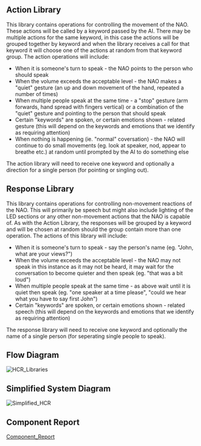 ## Action Library

This library contains operations for controlling the movement of the NAO. These actions will be called by a keyword passed by the AI. There may be multiple actions for the same keyword, in this case the actions will be grouped together by keyword and when the library receives a call for that keyword it will choose one of the actions at random from that keyword group.
The action operations will include:
* When it is someone's turn to speak - the NAO points to the person who should speak
* When the volume exceeds the acceptable level - the NAO makes a "quiet" gesture (an up and down movement of the hand, repeated a number of times)
* When multiple people speak at the same time - a "stop" gesture (arm forwards, hand spread with fingers vertical) or a combination of the "quiet" gesture and pointing to the person that should speak
* Certain "keywords" are spoken, or certain emotions shown - related gesture (this will depend on the keywords and emotions that we identify as requiring attention)
* When nothing is happening (ie. "normal" coversation) - the NAO will continue to do small movements (eg. look at speaker, nod, appear to breathe etc.) at random until prompted by the AI to do something else

The action library will need to receive one keyword and optionally a direction for a single person (for pointing or singling out).


## Response Library

This library contains operations for controlling non-movement reactions of the NAO. This will primarily be speech but might also include lighting of the LED sections or any other non-movement actions that the NAO is capable of. As with the Action Library, the responses will be grouped by a keyword and will be chosen at random should the group contain more than one operation.
The actions of this library will include:
* When it is someone's turn to speak - say the person's name (eg. "John, what are your views?")
* When the volume exceeds the acceptable level - the NAO may not speak in this instance as it may not be heard, it may wait for the conversation to become quieter and then speak (eg. "that was a bit loud")
* When multiple people speak at the same time - as above wait until it is quiet then speak (eg. "one speaker at a time please", "could we hear what you have to say first John")
* Certain "keywords" are spoken, or certain emotions shown - related speech (this will depend on the keywords and emotions that we identify as requiring attention)

The response library will need to receive one keyword and optionally the name of a single person (for seperating single people to speak).


## Flow Diagram

![HCR_Libraries](https://github.com/patengelbert/mediator-bot/blob/master/images/HCR_Libraries.png?raw=true)

## Simplified System Diagram

![Simplified_HCR](https://github.com/patengelbert/mediator-bot/blob/jb-branch/images/Simplified_HCR.png?raw=true)

## Component Report

[Component_Report](https://www.overleaf.com/7034599jzfgqcnqbdwd)

